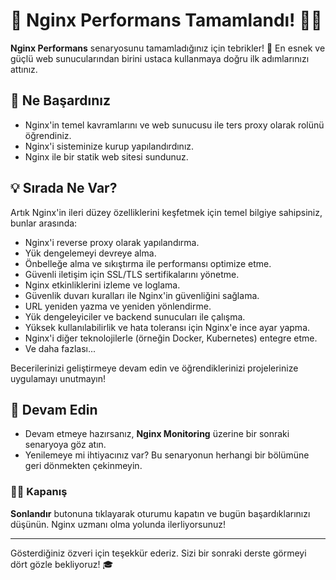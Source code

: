 # 🎉 Nginx Performans Tamamlandı! 👏🏻

**Nginx Performans** senaryosunu tamamladığınız için tebrikler! 🚀 En esnek ve güçlü web sunucularından birini ustaca kullanmaya doğru ilk adımlarınızı attınız.

## 🌟 Ne Başardınız

- Nginx'in temel kavramlarını ve web sunucusu ile ters proxy olarak rolünü öğrendiniz.
- Nginx'i sisteminize kurup yapılandırdınız.
- Nginx ile bir statik web sitesi sundunuz.

## 💡 Sırada Ne Var?

Artık Nginx'in ileri düzey özelliklerini keşfetmek için temel bilgiye sahipsiniz, bunlar arasında:

- Nginx'i reverse proxy olarak yapılandırma.
- Yük dengelemeyi devreye alma.
- Önbelleğe alma ve sıkıştırma ile performansı optimize etme.
- Güvenli iletişim için SSL/TLS sertifikalarını yönetme.
- Nginx etkinliklerini izleme ve loglama.
- Güvenlik duvarı kuralları ile Nginx'in güvenliğini sağlama.
- URL yeniden yazma ve yeniden yönlendirme.
- Yük dengeleyiciler ve backend sunucuları ile çalışma.
- Yüksek kullanılabilirlik ve hata toleransı için Nginx'e ince ayar yapma.
- Nginx'i diğer teknolojilerle (örneğin Docker, Kubernetes) entegre etme.
- Ve daha fazlası...

Becerilerinizi geliştirmeye devam edin ve öğrendiklerinizi projelerinize uygulamayı unutmayın!

## 🚀 Devam Edin

- Devam etmeye hazırsanız, **Nginx Monitoring** üzerine bir sonraki senaryoya göz atın.
- Yenilemeye mi ihtiyacınız var? Bu senaryonun herhangi bir bölümüne geri dönmekten çekinmeyin.

### 👏🏻 Kapanış

**Sonlandır** butonuna tıklayarak oturumu kapatın ve bugün başardıklarınızı düşünün. Nginx uzmanı olma yolunda ilerliyorsunuz!

---

Gösterdiğiniz özveri için teşekkür ederiz. Sizi bir sonraki derste görmeyi dört gözle bekliyoruz! 🎓
